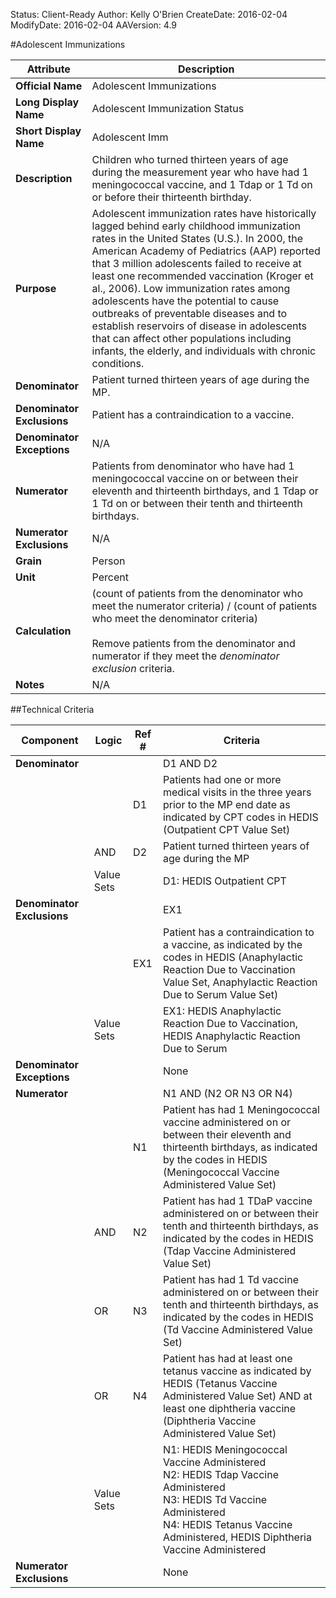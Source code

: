 Status: Client-Ready
Author: Kelly O'Brien
CreateDate: 2016-02-04
ModifyDate: 2016-02-04
AAVersion: 4.9

#Adolescent Immunizations

| Attribute | Description |
| --------- | ----------- |
| **Official Name** | Adolescent Immunizations |
| **Long Display Name** | Adolescent Immunization Status |
| **Short Display Name** | Adolescent Imm |
| **Description** | Children who turned thirteen years of age during the measurement year who have had 1 meningococcal vaccine, and 1 Tdap or 1 Td on or before their thirteenth birthday. |
| **Purpose** | Adolescent immunization rates have historically lagged behind early childhood immunization rates in the United States (U.S.). In 2000, the American Academy of Pediatrics (AAP) reported that 3 million adolescents failed to receive at least one recommended vaccination (Kroger et al., 2006). Low immunization rates among adolescents have the potential to cause outbreaks of preventable diseases and to establish reservoirs of disease in adolescents that can affect other populations including infants, the elderly, and individuals with chronic conditions. |
| **Denominator** | Patient turned thirteen years of age during the MP. |
| **Denominator Exclusions** | Patient has a contraindication to a vaccine. |
| **Denominator Exceptions** | N/A |
| **Numerator** | Patients from denominator who have had 1 meningococcal vaccine on or between their eleventh and thirteenth birthdays, and 1 Tdap or 1 Td on or between their tenth and thirteenth birthdays. |
| **Numerator Exclusions** | N/A |
| **Grain** | Person |
| **Unit** | Percent |
| **Calculation** | (count of patients from the denominator who meet the numerator criteria) / (count of patients who meet the denominator criteria)<br><br>Remove patients from the denominator and numerator if they meet the *denominator exclusion* criteria. |
| **Notes** | N/A |


##Technical Criteria

| Component | Logic | Ref # | Criteria |
| --------- | ----- | ----- | -------- |
| **Denominator** | | | D1 AND D2 |
| |  | D1 | Patients had one or more medical visits in the three years prior to the MP end date as indicated by CPT codes in HEDIS (Outpatient CPT Value Set) |
| | AND | D2 | Patient turned thirteen years of age during the MP |
| | Value Sets | | D1: HEDIS Outpatient CPT |
| **Denominator Exclusions** | | | EX1 |
| |  | EX1 | Patient has a contraindication to a vaccine, as indicated by the codes in HEDIS (Anaphylactic Reaction Due to Vaccination Value Set, Anaphylactic Reaction Due to Serum Value Set) |
| | Value Sets | | EX1: HEDIS Anaphylactic Reaction Due to Vaccination, HEDIS Anaphylactic Reaction Due to Serum |
| **Denominator Exceptions** | | | None |
| **Numerator** | | | N1 AND (N2 OR N3 OR N4) |
| |  | N1 | Patient has had 1 Meningococcal vaccine administered on or between their eleventh and thirteenth birthdays, as indicated by the codes in HEDIS (Meningococcal Vaccine Administered Value Set) |
| | AND | N2 | Patient has had 1 TDaP vaccine administered on or between their tenth and thirteenth birthdays, as indicated by the codes in HEDIS (Tdap Vaccine Administered Value Set) |
| | OR | N3 | Patient has had 1 Td vaccine administered on or between their tenth and thirteenth birthdays, as indicated by the codes in HEDIS (Td Vaccine Administered Value Set) |
| | OR | N4 | Patient has had at least one tetanus vaccine as indicated by HEDIS (Tetanus Vaccine Administered Value Set) AND at least one diphtheria vaccine (Diphtheria Vaccine Administered Value Set) |
| | Value Sets | | N1: HEDIS Meningococcal Vaccine Administered<br>N2: HEDIS Tdap Vaccine Administered<br>N3: HEDIS Td Vaccine Administered<br>N4: HEDIS Tetanus Vaccine Administered, HEDIS Diphtheria Vaccine Administered |
| **Numerator Exclusions** | | | None |
